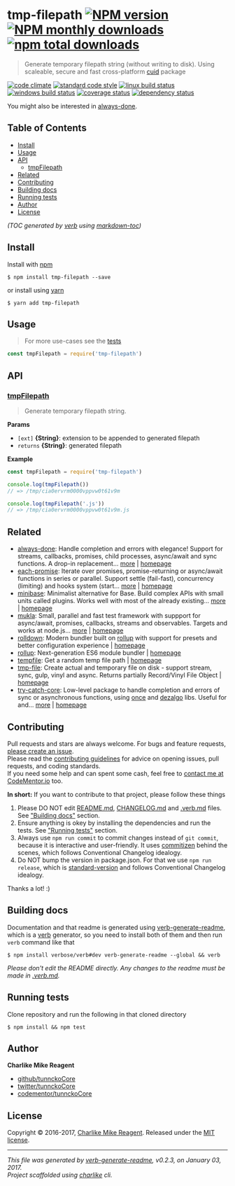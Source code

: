 # tmp-filepath [![NPM version](https://img.shields.io/npm/v/tmp-filepath.svg?style=flat)](https://www.npmjs.com/package/tmp-filepath) [![NPM monthly downloads](https://img.shields.io/npm/dm/tmp-filepath.svg?style=flat)](https://npmjs.org/package/tmp-filepath) [![npm total downloads][downloads-img]][downloads-url]

> Generate temporary filepath string (without writing to disk). Using scaleable, secure and fast cross-platform [cuid][] package

[![code climate][codeclimate-img]][codeclimate-url] 
[![standard code style][standard-img]][standard-url] 
[![linux build status][travis-img]][travis-url] 
[![windows build status][appveyor-img]][appveyor-url] 
[![coverage status][coveralls-img]][coveralls-url] 
[![dependency status][david-img]][david-url]

You might also be interested in [always-done](https://github.com/hybridables/always-done#readme).

## Table of Contents
- [Install](#install)
- [Usage](#usage)
- [API](#api)
  * [tmpFilepath](#tmpfilepath)
- [Related](#related)
- [Contributing](#contributing)
- [Building docs](#building-docs)
- [Running tests](#running-tests)
- [Author](#author)
- [License](#license)

_(TOC generated by [verb](https://github.com/verbose/verb) using [markdown-toc](https://github.com/jonschlinkert/markdown-toc))_

## Install
Install with [npm](https://www.npmjs.com/)

```
$ npm install tmp-filepath --save
```

or install using [yarn](https://yarnpkg.com)

```
$ yarn add tmp-filepath
```

## Usage
> For more use-cases see the [tests](test.js)

```js
const tmpFilepath = require('tmp-filepath')
```

## API

### [tmpFilepath](index.js#L35)
> Generate temporary filepath string.

**Params**

* `[ext]` **{String}**: extension to be appended to generated filepath    
* `returns` **{String}**: generated filepath  

**Example**

```js
const tmpFilepath = require('tmp-filepath')

console.log(tmpFilepath())
// => /tmp/cia0ervrm0000vppvw0t61v9m

console.log(tmpFilepath('.js'))
// => /tmp/cia0ervrm0000vppvw0t61v9m.js
```

## Related
- [always-done](https://www.npmjs.com/package/always-done): Handle completion and errors with elegance! Support for streams, callbacks, promises, child processes, async/await and sync functions. A drop-in replacement… [more](https://github.com/hybridables/always-done#readme) | [homepage](https://github.com/hybridables/always-done#readme "Handle completion and errors with elegance! Support for streams, callbacks, promises, child processes, async/await and sync functions. A drop-in replacement for [async-done][] - pass 100% of its tests plus more")
- [each-promise](https://www.npmjs.com/package/each-promise): Iterate over promises, promise-returning or async/await functions in series or parallel. Support settle (fail-fast), concurrency (limiting) and hooks system (start… [more](https://github.com/tunnckocore/each-promise#readme) | [homepage](https://github.com/tunnckocore/each-promise#readme "Iterate over promises, promise-returning or async/await functions in series or parallel. Support settle (fail-fast), concurrency (limiting) and hooks system (start, beforeEach, afterEach, finish)")
- [minibase](https://www.npmjs.com/package/minibase): Minimalist alternative for Base. Build complex APIs with small units called plugins. Works well with most of the already existing… [more](https://github.com/node-minibase/minibase#readme) | [homepage](https://github.com/node-minibase/minibase#readme "Minimalist alternative for Base. Build complex APIs with small units called plugins. Works well with most of the already existing [base][] plugins.")
- [mukla](https://www.npmjs.com/package/mukla): Small, parallel and fast test framework with suppport for async/await, promises, callbacks, streams and observables. Targets and works at node.js… [more](https://github.com/tunnckocore/mukla#readme) | [homepage](https://github.com/tunnckocore/mukla#readme "Small, parallel and fast test framework with suppport for async/await, promises, callbacks, streams and observables. Targets and works at node.js v0.10 and above.")
- [rolldown](https://www.npmjs.com/package/rolldown): Modern bundler built on [rollup][] with support for presets and better configuration experience | [homepage](https://github.com/rolldown/rolldown#readme "Modern bundler built on [rollup][] with support for presets and better configuration experience")
- [rollup](https://www.npmjs.com/package/rollup): Next-generation ES6 module bundler | [homepage](https://github.com/rollup/rollup "Next-generation ES6 module bundler")
- [tempfile](https://www.npmjs.com/package/tempfile): Get a random temp file path | [homepage](https://github.com/sindresorhus/tempfile#readme "Get a random temp file path")
- [tmp-file](https://www.npmjs.com/package/tmp-file): Create actual and temporary file on disk - support stream, sync, gulp, vinyl and async. Returns partially Record/Vinyl File Object | [homepage](https://github.com/tunnckocore/tmp-file#readme "Create actual and temporary file on disk - support stream, sync, gulp, vinyl and async. Returns partially Record/Vinyl File Object")
- [try-catch-core](https://www.npmjs.com/package/try-catch-core): Low-level package to handle completion and errors of sync or asynchronous functions, using [once][] and [dezalgo][] libs. Useful for and… [more](https://github.com/hybridables/try-catch-core#readme) | [homepage](https://github.com/hybridables/try-catch-core#readme "Low-level package to handle completion and errors of sync or asynchronous functions, using [once][] and [dezalgo][] libs. Useful for and used in higher-level libs such as [always-done][] to handle completion of anything.")

## Contributing
Pull requests and stars are always welcome. For bugs and feature requests, [please create an issue](https://github.com/tunnckoCore/tmp-filepath/issues/new).  
Please read the [contributing guidelines](CONTRIBUTING.md) for advice on opening issues, pull requests, and coding standards.  
If you need some help and can spent some cash, feel free to [contact me at CodeMentor.io](https://www.codementor.io/tunnckocore?utm_source=github&utm_medium=button&utm_term=tunnckocore&utm_campaign=github) too.

**In short:** If you want to contribute to that project, please follow these things

1. Please DO NOT edit [README.md](README.md), [CHANGELOG.md](CHANGELOG.md) and [.verb.md](.verb.md) files. See ["Building docs"](#building-docs) section.
2. Ensure anything is okey by installing the dependencies and run the tests. See ["Running tests"](#running-tests) section.
3. Always use `npm run commit` to commit changes instead of `git commit`, because it is interactive and user-friendly. It uses [commitizen][] behind the scenes, which follows Conventional Changelog idealogy.
4. Do NOT bump the version in package.json. For that we use `npm run release`, which is [standard-version][] and follows Conventional Changelog idealogy.

Thanks a lot! :)

## Building docs
Documentation and that readme is generated using [verb-generate-readme][], which is a [verb][] generator, so you need to install both of them and then run `verb` command like that

```
$ npm install verbose/verb#dev verb-generate-readme --global && verb
```

_Please don't edit the README directly. Any changes to the readme must be made in [.verb.md](.verb.md)._

## Running tests
Clone repository and run the following in that cloned directory

```
$ npm install && npm test
```

## Author
**Charlike Mike Reagent**

+ [github/tunnckoCore](https://github.com/tunnckoCore)
+ [twitter/tunnckoCore](http://twitter.com/tunnckoCore)
+ [codementor/tunnckoCore](https://codementor.io/tunnckoCore)

## License
Copyright © 2016-2017, [Charlike Mike Reagent](http://i.am.charlike.online). Released under the [MIT license](LICENSE).

***

_This file was generated by [verb-generate-readme](https://github.com/verbose/verb-generate-readme), v0.2.3, on January 03, 2017._  
_Project scaffolded using [charlike][] cli._

[always-done]: https://github.com/hybridables/always-done
[async-done]: https://github.com/gulpjs/async-done
[base]: https://github.com/node-base/base
[charlike]: https://github.com/tunnckocore/charlike
[commitizen]: https://github.com/commitizen/cz-cli
[cuid]: https://github.com/ericelliott/cuid
[dezalgo]: https://github.com/npm/dezalgo
[once]: https://github.com/isaacs/once
[standard-version]: https://github.com/conventional-changelog/standard-version
[verb-generate-readme]: https://github.com/verbose/verb-generate-readme
[verb]: https://github.com/verbose/verb

[downloads-url]: https://www.npmjs.com/package/tmp-filepath
[downloads-img]: https://img.shields.io/npm/dt/tmp-filepath.svg

[codeclimate-url]: https://codeclimate.com/github/tunnckoCore/tmp-filepath
[codeclimate-img]: https://img.shields.io/codeclimate/github/tunnckoCore/tmp-filepath.svg

[travis-url]: https://travis-ci.org/tunnckoCore/tmp-filepath
[travis-img]: https://img.shields.io/travis/tunnckoCore/tmp-filepath/master.svg?label=linux

[appveyor-url]: https://ci.appveyor.com/project/tunnckoCore/tmp-filepath
[appveyor-img]: https://img.shields.io/appveyor/ci/tunnckoCore/tmp-filepath/master.svg?label=windows

[coveralls-url]: https://coveralls.io/r/tunnckoCore/tmp-filepath
[coveralls-img]: https://img.shields.io/coveralls/tunnckoCore/tmp-filepath.svg

[david-url]: https://david-dm.org/tunnckoCore/tmp-filepath
[david-img]: https://img.shields.io/david/tunnckoCore/tmp-filepath.svg

[standard-url]: https://github.com/feross/standard
[standard-img]: https://img.shields.io/badge/code%20style-standard-brightgreen.svg

[rollup]: https://github.com/rollup/rollup